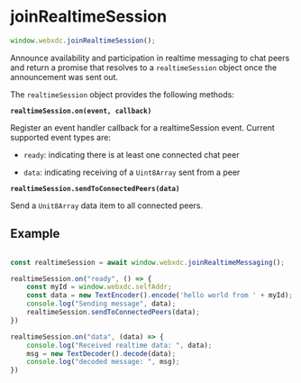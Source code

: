 # joinRealtimeSession

```js
window.webxdc.joinRealtimeSession();
```

Announce availability and participation in realtime messaging to chat peers 
and return a promise that resolves to a `realtimeSession` object 
once the announcement was sent out. 

The `realtimeSession` object provides the following methods: 

**`realtimeSession.on(event, callback)`**

Register an event handler callback for a realtimeSession event. 
Current supported event types are:

- `ready`: indicating there is at least one connected chat peer 

- `data`: indicating receiving of a `Uint8Array` sent from a peer 


**`realtimeSession.sendToConnectedPeers(data)`**

Send a `Unit8Array` data item to all connected peers. 

## Example

```js

const realtimeSession = await window.webxdc.joinRealtimeMessaging();

realtimeSession.on("ready", () => {
    const myId = window.webxdc.selfAddr;
    const data = new TextEncoder().encode('hello world from ' + myId);
    console.log("Sending message", data);
    realtimeSession.sendToConnectedPeers(data);
})

realtimeSession.on("data", (data) => {
    console.log("Received realtime data: ", data);
    msg = new TextDecoder().decode(data);
    console.log("decoded message: ", msg);
})
```

